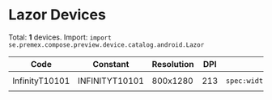 # Lazor Devices

Total: **1** devices. Import: `import se.premex.compose.preview.device.catalog.android.Lazor`

| Code | Constant | Resolution | DPI | Compose Spec | Preview Usage |
|------|----------|------------|-----|-------------|---------------|
| InfinityT10101 | INFINITYT10101 | 800x1280 | 213 | `spec:width=800px,height=1280px,dpi=213` | `@Preview(device = Lazor.INFINITYT10101)` |

<!-- Generated automatically. Do not edit manually. -->
